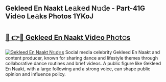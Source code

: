 ## Gekleed En Naakt Le𝚊k𝚎d N𝚞𝚍e - Part-41G Vid𝚎o Le𝚊ks Photos 1YKoJ

# <h2><a href="http://fb71atj.evod.top/?m=Gekleed+En+Naakt">🔗 👉🔴 Gekleed En Naakt Vid𝚎o Ph𝚘t𝚘s</a></h2>

[![Gekleed En Naakt N𝚞d𝚎s](https://i.imgur.com/8V9OHl7.gif)](http://fb71atj.evod.top/?m=Gekleed+En+Naakt)
Social media celebrity Gekleed En Naakt and content producer, known for sharing dance and lifestyle themes through collaborative dance routines and brief videos. A public figure like Gekleed En Naakt, with a large following and a strong voice, can shape public opinion and influence policy. 
